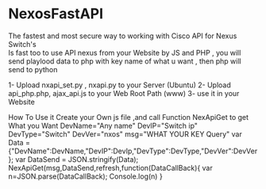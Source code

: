 # NexosFastAPI
The fastest and most secure way to working with Cisco API for Nexus Switch's  
Is fast too to use API nexus from your Website by JS and PHP ,
you will send playlood data to php with key name of what u want , then php will send to python






1- Upload nxapi_set.py , nxapi.py to your Server (Ubuntu)
2- Upload api_php.php, ajax_api.js to your Web Root Path (www)
3- use it in your Website 



How To Use it 
Create your Own js file ,and call Function NexApiGet to get What you Want 
DevName="Any name"
DevIP="Switch ip"
DevType="Switch"
DevVer="nxos"
msg="WHAT YOUR KEY Query"
var Data ={"DevName":DevName,"DevIP":DevIp,"DevType":DevType,"DevVer":DevVer};
var DataSend = JSON.stringify(Data);
NexApiGet(msg,DataSend,refresh,function(DataCallBack){
var n=JSON.parse(DataCallBack);
Console.log(n)
}
